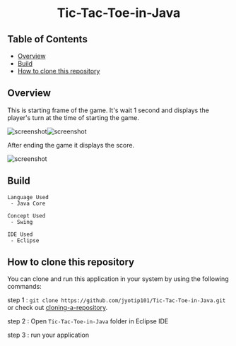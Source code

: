 
<h1 align="center">Tic-Tac-Toe-in-Java</h1>
 
<!-- TABLE OF CONTENTS -->

## Table of Contents

- [Overview](#overview)  
- [Build](#build)
- [How to clone this repository](#how-to-clone-this-repository)
<!-- OVERVIEW -->

## Overview 
  
This is starting frame of the game. It's wait 1 second and displays the player's turn at the time of starting the game. 

![screenshot](https://user-images.githubusercontent.com/66724598/136996232-1f03e868-0568-4860-b074-f8bab60840ad.PNG)![screenshot](https://user-images.githubusercontent.com/66724598/136996255-4a16d6f7-6238-4aa3-82aa-f1a128d7c8a6.PNG)
 
After ending the game it displays the score.

![screenshot](https://user-images.githubusercontent.com/66724598/136996244-8516ab2f-7785-4c3a-9a78-f96bdd43ceb7.PNG) 
 
   
## Build  
```
Language Used 
 - Java Core 

Concept Used 
 - Swing 

IDE Used 
 - Eclipse
```
## How to clone this repository

You can clone and run this application in your system by using the following commands:
 
step 1 : `git clone https://github.com/jyotip101/Tic-Tac-Toe-in-Java.git` or check out [cloning-a-repository](https://docs.github.com/en/repositories/creating-and-managing-repositories/cloning-a-repository).

step 2 : Open `Tic-Tac-Toe-in-Java` folder in Eclipse IDE  

step 3 : run your application  
 

